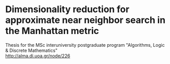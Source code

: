 # Dimensionality reduction for approximate near neighbor search in the Manhattan metric  

Thesis for the MSc interuniversity postgraduate program "Algorithms, Logic & Discrete Mathematics"  
http://alma.di.uoa.gr/node/226
